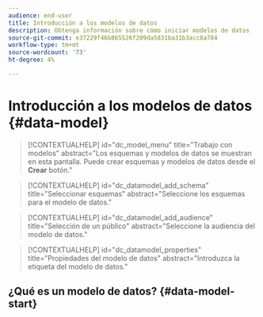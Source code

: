 ```yaml
---
audience: end-user
title: Introducción a los modelos de datos
description: Obtenga información sobre cómo iniciar modelos de datos
source-git-commit: e37229f46b865526f209da5831ba31b3acc8a784
workflow-type: tm+mt
source-wordcount: '73'
ht-degree: 4%

---
```


# Introducción a los modelos de datos {#data-model}


>[!CONTEXTUALHELP]
>id="dc_model_menu"
>title="Trabajo con modelos"
>abstract="Los esquemas y modelos de datos se muestran en esta pantalla. Puede crear esquemas y modelos de datos desde el **Crear** botón."

>[!CONTEXTUALHELP]
>id="dc_datamodel_add_schema"
>title="Seleccionar esquemas"
>abstract="Seleccione los esquemas para el modelo de datos."


>[!CONTEXTUALHELP]
>id="dc_datamodel_add_audience"
>title="Selección de un público"
>abstract="Seleccione la audiencia del modelo de datos."

>[!CONTEXTUALHELP]
>id="dc_datamodel_properties"
>title="Propiedades del modelo de datos"
>abstract="Introduzca la etiqueta del modelo de datos."


## ¿Qué es un modelo de datos? {#data-model-start}

